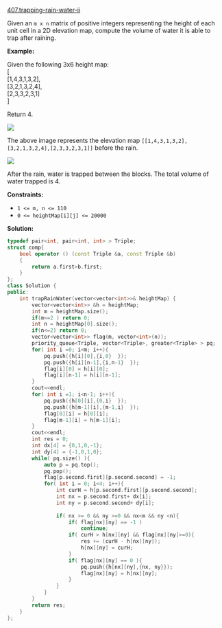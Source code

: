 [407.trapping-rain-water-ii](https://leetcode.com/problems/trapping-rain-water-ii/)  

Given an `m x n` matrix of positive integers representing the height of each unit cell in a 2D elevation map, compute the volume of water it is able to trap after raining.

**Example:**

  
Given the following 3x6 height map:  
\[  
  \[1,4,3,1,3,2\],  
  \[3,2,1,3,2,4\],  
  \[2,3,3,2,3,1\]  
\]  
  
Return 4.  

![](https://assets.leetcode.com/uploads/2018/10/13/rainwater_empty.png)

The above image represents the elevation map `[[1,4,3,1,3,2],[3,2,1,3,2,4],[2,3,3,2,3,1]]` before the rain.

![](https://assets.leetcode.com/uploads/2018/10/13/rainwater_fill.png)

After the rain, water is trapped between the blocks. The total volume of water trapped is 4.

**Constraints:**

*   `1 <= m, n <= 110`
*   `0 <= heightMap[i][j] <= 20000`  



**Solution:**  

```cpp
typedef pair<int, pair<int, int> > Triple;
struct comp{
    bool operator () (const Triple &a, const Triple &b)
    {
        return a.first>b.first;
    }
};
class Solution {
public:
    int trapRainWater(vector<vector<int>>& heightMap) {
        vector<vector<int>> &h = heightMap;
        int m = heightMap.size();
        if(m<=2 ) return 0;
        int n = heightMap[0].size();
        if(n<=2) return 0;
        vector<vector<int>> flag(m, vector<int>(n));
        priority_queue<Triple, vector<Triple>, greater<Triple> > pq;
        for( int i =0; i<m; i++){
            pq.push({h[i][0],{i,0}  });
            pq.push({h[i][n-1],{i,n-1}  });
            flag[i][0] = h[i][0];
            flag[i][n-1] = h[i][n-1];
        }
        cout<<endl;
        for( int i =1; i<n-1; i++){
            pq.push({h[0][i],{0,i}  });
            pq.push({h[m-1][i],{m-1,i}  });
            flag[0][i] = h[0][i];
            flag[m-1][i] = h[m-1][i];
        }
        cout<<endl;
        int res = 0;
        int dx[4] = {0,1,0,-1};
        int dy[4] = {-1,0,1,0};
        while( pq.size() ){
            auto p = pq.top();
            pq.pop();
            flag[p.second.first][p.second.second] = -1;
            for( int i = 0; i<4; i++){
                int curH = h[p.second.first][p.second.second];
                int nx = p.second.first+ dx[i];
                int ny = p.second.second+ dy[i];
                
                if( nx >= 0 && ny >=0 && nx<m && ny <n){
                    if( flag[nx][ny] == -1 ) 
                        continue;
                    if( curH > h[nx][ny] && flag[nx][ny]>=0){
                        res += (curH - h[nx][ny]);
                        h[nx][ny] = curH;
                    }
                    if( flag[nx][ny] == 0 ){
                        pq.push({h[nx][ny],{nx, ny}});
                        flag[nx][ny] = h[nx][ny];
                    }
                }
            }
        }
        return res;
    }
};
```
      